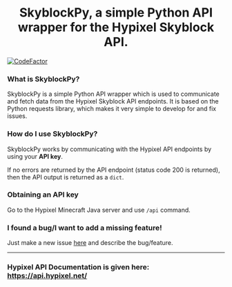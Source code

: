 <h1 align='center'>SkyblockPy, a simple Python API wrapper for the Hypixel Skyblock API.</h1>

[![CodeFactor](https://www.codefactor.io/repository/github/pybotdevs/skyblockpy/badge)](https://www.codefactor.io/repository/github/pybotdevs/skyblockpy)


### What is SkyblockPy?
SkyblockPy is a simple Python API wrapper which is used to communicate and fetch data from the Hypixel Skyblock API endpoints.
It is based on the Python requests library, which makes it very simple to develop for and fix issues.

### How do I use SkyblockPy?
SkyblockPy works by communicating with the Hypixel API endpoints by using your **API key**. 

If no errors are returned by the API endpoint (status code 200 is returned), then the API output is returned as a `dict`.

### Obtaining an API key
Go to the Hypixel Minecraft Java server and use `/api` command.

### I found a bug/I want to add a missing feature!
Just make a new issue [here](https://github.com/PyBotDevs/skyblockpy/issues/new) and describe the bug/feature.

<hr>

### Hypixel API Documentation is given here: https://api.hypixel.net/
